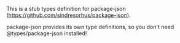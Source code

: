 This is a stub types definition for package-json (https://github.com/sindresorhus/package-json).

package-json provides its own type definitions, so you don't need @types/package-json installed!